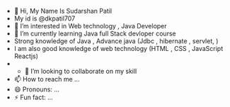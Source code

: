 - 👋 Hi, My Name Is Sudarshan  Patil
-  My id is @dkpatil707  
- 👀 I’m interested in Web technology , Java Developer 
- 🌱 I’m currently learning Java full Stack devloper course
- Strong knowledge  of Java , Advance java (Jdbc , hibernate , servlet, )
- I am also good knowledge  of web technology (HTML , CSS , JavaScript Reactjs)
 - - 💞️ I’m looking to collaborate on my skill 
- 📫 How to reach me ...
- 😄 Pronouns: ...
- ⚡ Fun fact: ...

<!---
dkpatil707/dkpatil707 is a ✨ special ✨ repository because its `README.md` (this file) appears on your GitHub profile.
You can click the Preview link to take a look at your changes.
--->
